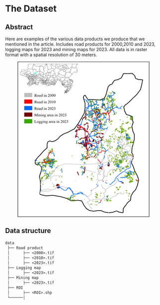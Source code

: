 # The Dataset
## Abstract
Here are examples of the various data products we produce that we mentioned in the article. Includes road products for 2000,2010 and 2023, logging maps for 2023 and mining maps for 2023. All data is in raster format with a spatial resolution of 30 meters.

<figure>
  <text-align: center;>
  <img src="f1.png" alt="product" title="Examples of the product maps." width="430" height="500" />
</figcaption>
</figure>

## Data structure
```
data 
 ├── Road product
 │      ├── <2000>.tif 
 │      ├── <2010>.tif 
 │      ├── <2023>.tif 
 ├── Logging map
 │      ├── <2023>.tif 
 ├── Mining map
 │      ├── <2023>.tif 
 ├── ROI
 │      ├── <ROI>.shp 
 └──────│
```
